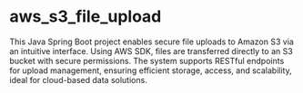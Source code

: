 # aws_s3_file_upload
This Java Spring Boot project enables secure file uploads to Amazon S3 via an intuitive interface. Using AWS SDK, files are transferred directly to an S3 bucket with secure permissions. The system supports RESTful endpoints for upload management, ensuring efficient storage, access, and scalability, ideal for cloud-based data solutions.
